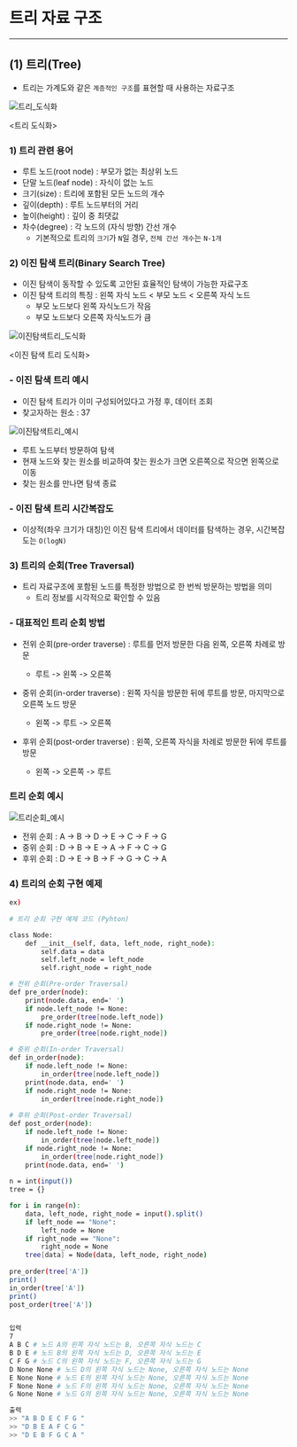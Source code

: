 # 트리 자료 구조

---

## (1) 트리(Tree)

- 트리는 가계도와 같은 `계층적인 구조`를 표현할 때 사용하는 자료구조

![트리_도식화]()

<트리 도식화>

### **1) 트리 관련 용어**

- 루트 노드(root node) : 부모가 없는 최상위 노드
- 단말 노드(leaf node) : 자식이 없는 노드
- 크기(size) : 트리에 포함된 모든 노드의 개수
- 깊이(depth) : 루트 노드부터의 거리
- 높이(height) : 깊이 중 최댓값
- 차수(degree) : 각 노드의 (자식 방향) 간선 개수
  - 기본적으로 트리의 `크기`가 `N`일 경우, `전체 간선 개수`는 `N-1개`


### **2) 이진 탐색 트리(Binary Search Tree)**

- 이진 탐색이 동작할 수 있도록 고안된 효율적인 탐색이 가능한 자료구조
- 이진 탐색 트리의 특징 : 왼쪽 자식 노드 < 부모 노드 < 오른쪽 자식 노드
  - 부모 노드보다 왼쪽 자식노드가 작음
  - 부모 노드보다 오른쪽 자식노드가 큼

![이진탐색트리_도식화]()

<이진 탐색 트리 도식화>


### - 이진 탐색 트리 예시

- 이진 탐색 트리가 이미 구성되어있다고 가정 후, 데이터 조회
- 찾고자하는 원소 : 37

![이진탐색트리_예시]()

- 루트 노드부터 방문하여 탐색
- 현재 노드와 찾는 원소를 비교하여 찾는 원소가 크면 오른쪽으로 작으면 왼쪽으로 이동
- 찾는 원소를 만나면 탐색 종료


### - 이진 탐색 트리 시간복잡도

- 이상적(좌우 크기가 대칭)인 이진 탐색 트리에서 데이터를 탐색하는 경우, 시간복잡도는 `O(logN)`


### **3) 트리의 순회(Tree Traversal)**

- 트리 자료구조에 포함된 노드를 특정한 방법으로 한 번씩 방문하는 방법을 의미
  - 트리 정보를 시각적으로 확인할 수 있음


### - 대표적인 트리 순회 방법

- 전위 순회(pre-order traverse) : 루트를 먼저 방문한 다음 왼쪽, 오른쪽 차례로 방문
  - 루트 -> 왼쪽 -> 오른쪽


- 중위 순회(in-order traverse) : 왼쪽 자식을 방문한 뒤에 루트를 방문, 마지막으로 오른쪽 노드 방문
  - 왼쪽 -> 루트 -> 오른쪽


- 후위 순회(post-order traverse) : 왼쪽, 오른쪽 자식을 차례로 방문한 뒤에 루트를 방문
  - 왼쪽 -> 오른쪽 -> 루트


### 트리 순회 예시

![트리순회_예시]()

- 전위 순회 : A -> B -> D -> E -> C -> F -> G
- 중위 순회 : D -> B -> E -> A -> F -> C -> G
- 후위 순회 : D -> E -> B -> F -> G -> C -> A


### **4) 트리의 순회 구현 예제**

```bash
ex)
  
# 트리 순회 구현 예제 코드 (Pyhton)

class Node:
    def __init__(self, data, left_node, right_node):
        self.data = data
        self.left_node = left_node
        self.right_node = right_node

# 전위 순회(Pre-order Traversal)
def pre_order(node):
    print(node.data, end=' ')
    if node.left_node != None:
        pre_order(tree[node.left_node])
    if node.right_node != None:
        pre_order(tree[node.right_node])

# 중위 순회(In-order Traversal)
def in_order(node):
    if node.left_node != None:
        in_order(tree[node.left_node])
    print(node.data, end=' ')
    if node.right_node != None:
        in_order(tree[node.right_node])
        
# 후위 순회(Post-order Traversal)
def post_order(node):
    if node.left_node != None:
        in_order(tree[node.left_node])
    if node.right_node != None:
        in_order(tree[node.right_node])
    print(node.data, end=' ')
    
n = int(input())
tree = {}

for i in range(n):
    data, left_node, right_node = input().split()
    if left_node == "None":
        left_node = None
    if right_node == "None":
        right_node = None
    tree[data] = Node(data, left_node, right_node)
    
pre_order(tree['A'])
print()
in_order(tree['A'])
print()
post_order(tree['A'])


입력
7
A B C # 노드 A의 왼쪽 자식 노드는 B, 오른쪽 자식 노드는 C
B D E # 노드 B의 왼쪽 자식 노드는 D, 오른쪽 자식 노드는 E
C F G # 노드 C의 왼쪽 자식 노드는 F, 오른쪽 자식 노드는 G
D None None # 노드 D의 왼쪽 자식 노드는 None, 오른쪽 자식 노드는 None
E None None # 노드 E의 왼쪽 자식 노드는 None, 오른쪽 자식 노드는 None
F None None # 노드 F의 왼쪽 자식 노드는 None, 오른쪽 자식 노드는 None
G None None # 노드 G의 왼쪽 자식 노드는 None, 오른쪽 자식 노드는 None

출력
>> "A B D E C F G "
>> "D B E A F C G "
>> "D E B F G C A "
```